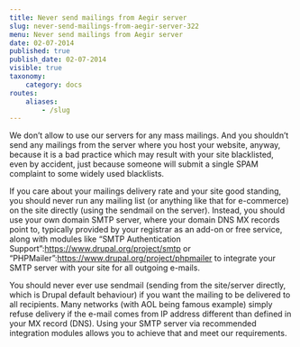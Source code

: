 ```yaml
---
title: Never send mailings from Aegir server
slug: never-send-mailings-from-aegir-server-322
menu: Never send mailings from Aegir server
date: 02-07-2014
published: true
publish_date: 02-07-2014
visible: true
taxonomy:
    category: docs
routes:
    aliases:
        - /slug
---
```


We don’t allow to use our servers for any mass mailings. And you shouldn’t send any mailings from the server where you host your website, anyway, because it is a bad practice which may result with your site blacklisted, even by accident, just because someone will submit a single SPAM complaint to some widely used blacklists.

If you care about your mailings delivery rate and your site good standing, you should never run any mailing list (or anything like that for e-commerce) on the site directly (using the sendmail on the server). Instead, you should use your own domain SMTP server, where your domain DNS MX records point to, typically provided by your registrar as an add-on or free service, along with modules like  “SMTP Authentication Support”:https://www.drupal.org/project/smtp or “PHPMailer”:https://www.drupal.org/project/phpmailer to integrate your SMTP server with your site for all outgoing e-mails.

You should never ever use sendmail (sending from the site/server directly, which is Drupal default behaviour) if you want the mailing to be delivered to all recipients. Many networks (with AOL being famous example) simply refuse delivery if the e-mail comes from IP address different than defined in your MX record (DNS). Using your SMTP server via recommended integration modules allows you to achieve that and meet our requirements.